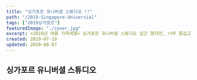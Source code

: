 ```yaml
---
title: "싱가포르 유니버셜 스튜디오 !!"
path: "/2019-Singapore-Universial"
tags: ["2019싱가포르"]
featuredImage: "./cover.jpg"
excerpt: <2019년 여름 가족여행> 싱가포르 유니버셜 스튜디오 덥긴 했지만, 너무 즐겁고 잊지 못할 기억
created: 2019-07-19
updated: 2020-08-07
---
```


## 싱가포르 유니버셜 스튜디오
